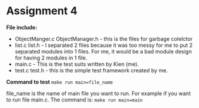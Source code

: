 # Assignment 4

**File include:**
- ObjectManger.c ObjectManager.h - this is the files for garbage colelctor 
- list.c list.h - I separated 2 files because it was too messy for me to put 2 separated modules into 1 files. For me, it would be a bad module design for having 2 modules in 1 file. 
- main.c - This is the test suits written by Kien (me).
- test.c test.h - this is the simple test framework created by me. 

**Command to test**
`make run main=file_name`

file_name is the name of main file you want to run. 
For example if you want to run file main.c.
The command is:
`make run main=main`


